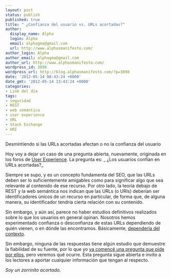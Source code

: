 ```yaml
---
layout: post
status: publish
published: true
title: " ¿Confianza del usuario vs. URLs acortadas?"
author:
  display_name: Alpha
  login: Alpha
  email: alphagma@gmail.com
  url: http://www.alphasmanifesto.com/
author_login: Alpha
author_email: alphagma@gmail.com
author_url: http://www.alphasmanifesto.com/
wordpress_id: 3898
wordpress_url: http://blog.alphasmanifesto.com/?p=3898
date: '2012-05-14 08:43:24 +0000'
date_gmt: '2012-05-14 13:43:24 +0000'
categories:
- Link del día
tags:
- seguridad
- REST
- web semántica
- user experience
- URL
- Stack Exchange
- URI
---
```

Desmintiendo si las URLs acortadas afectan o no la confianza del usuario


Hoy voy a dejar un caso de una pregunta abierta, nuevamente, originada en los foros de [User Experience](http://ux.stackexchange.com/questions/20541/do-users-trust-shortened-urls). La pregunta es: _ ¿Los usuarios confían en URLs acortadas?_

Siempre se supo, y es un concepto fundamenta del SEO, que las URLs deben ser lo suficientemente amigables como para significar algo que sea relevante al contenido de ese recurso. Por otro lado, la teoría debajo de REST y la web semántica nos indican que las URLs (o URIs) deberían ser identificadores únicos de un recurso en particular, de forma que, de alguna manera, su identificador tendría cierta relación con su contenido.

Sin embargo, y aún así, parece no haber estudios definitivos realizados sobre lo que los usuarios en general opinan. Nosotros hemos experimentado confianza o desconfianza de estas URLs dependiendo de quién vienen, o en dónde las encontramos. Básicamente, [dependería del contexto](http://ux.stackexchange.com/a/20550/8702).

Sin embargo, ninguna de las respuestas tiene algún estudio que demuestre la fiabilidad de su fuente, por lo que yo [ya comencé una pregunta que pide por ellos](http://skeptics.stackexchange.com/questions/9439/are-people-reluctant-to-trust-shortened-urls), pero veremos qué ocurre. Esta pregunta sigue abierta e invito a los lectores a aportar cualquier información que tengan al respecto.

_Soy un zorrinito acortado._
